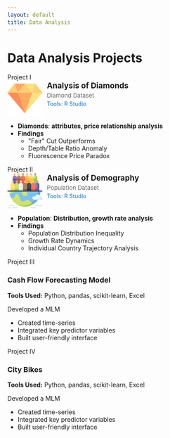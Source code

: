 ```yaml
---
layout: default
title: Data Analysis
---
```


# Data Analysis Projects
<!-- wrapper div -->
<div class="project-container">
    
<a href="projects/data-analysis/diamond-project/diamond-project.html" target="_blank" style="text-decoration:none;color:inherit;display:block;">
  <div class="project-box">
    <div class="project-number">Project I</div>
    <div class="project-header" style="display: flex; align-items: flex-start; gap: 10px;">
      <img src="assets/images/diamond.png" alt="Diamond" width="80" height="80" style="flex-shrink: 0;">
      <div class="project-header-text">
        <h3 style="margin: 0 0 4px 0; font-size: 1.25em;">Analysis of Diamonds</h3>
        <div class="dataset-title" style="font-size: 0.95em; color: #666; margin-bottom: 4px;">Diamond Dataset</div>
        <div class="tools-used" style="font-size: 0.9em; color: #2c82c9; font-weight: 500;">Tools: R Studio</div>
      </div>
    </div>
    <ul>
      <li><strong>Diamonds</strong>: <strong>attributes, price relationship analysis</strong></li>
      <li>
        <strong>Findings</strong>
        <ul>
          <li>"Fair" Cut Outperforms</li>
          <li>Depth/Table Ratio Anomaly</li>
          <li>Fluorescence Price Paradox</li>
        </ul>
      </li>
    </ul>
  </div>
</a>

<a href="projects/data-analysis/population-project/population_project.html" target="_blank" style="text-decoration:none;color:inherit;display:block;">
  <div class="project-box">
    <div class="project-number">Project II</div>
    <div class="project-header" style="display: flex; align-items: flex-start; gap: 10px;">
      <img src="assets/images/people.png" alt="Population" width="80" height="80" style="flex-shrink: 0;">
      <div class="project-header-text">
        <h3 style="margin: 0 0 4px 0; font-size: 1.25em;">Analysis of Demography</h3>
        <div class="dataset-title" style="font-size: 0.95em; color: #666; margin-bottom: 4px;">Population Dataset</div>
        <div class="tools-used" style="font-size: 0.9em; color: #2c82c9; font-weight: 500;">Tools: R Studio</div>
      </div>
    </div>
    <ul>
      <li><strong>Population</strong>: <strong>Distribution, growth rate analysis</strong></li>
      <li>
        <strong>Findings</strong>
        <ul>
          <li>Population Distribution Inequality</li>
          <li>Growth Rate Dynamics</li>
          <li>Individual Country Trajectory Analysis</li>
        </ul>
      </li>
    </ul>
  </div>
</a>

<div class="project-box">
    <div class="project-number">Project III</div>
    <h3>Cash Flow Forecasting Model</h3>
    <p><strong>Tools Used:</strong> Python, pandas, scikit-learn, Excel</p>
    <p>Developed a MLM</p>
    <ul>
        <li>Created time-series</li>
        <li>Integrated key predictor variables</li>
        <li>Built user-friendly interface</li>
    </ul>
</div>

<div class="project-box">
    <div class="project-number">Project IV</div>
    <h3>City Bikes</h3>
    <p><strong>Tools Used:</strong> Python, pandas, scikit-learn, Excel</p>
    <p>Developed a MLM</p>
    <ul>
        <li>Created time-series</li>
        <li>Integrated key predictor variables</li>
        <li>Built user-friendly interface</li>
    </ul>
</div>
